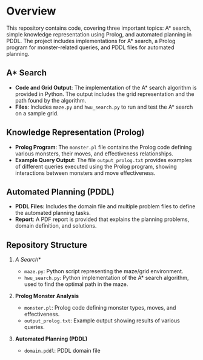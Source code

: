 # Overview
This repository contains code, covering three important topics: A* search, simple knowledge representation using Prolog, and automated planning in PDDL. The project includes implementations for A* search, a Prolog program for monster-related queries, and PDDL files for automated planning.

## A* Search
- **Code and Grid Output**: The implementation of the A* search algorithm is provided in Python. The output includes the grid representation and the path found by the algorithm.
- **Files**: Includes `maze.py` and `hwu_search.py` to run and test the A* search on a sample grid.

## Knowledge Representation (Prolog)
- **Prolog Program**: The `monster.pl` file contains the Prolog code defining various monsters, their moves, and effectiveness relationships.
- **Example Query Output**: The file `output_prolog.txt` provides examples of different queries executed using the Prolog program, showing interactions between monsters and move effectiveness.

## Automated Planning (PDDL)
- **PDDL Files**: Includes the domain file and multiple problem files to define the automated planning tasks.
- **Report**: A PDF report is provided that explains the planning problems, domain definition, and solutions.

## Repository Structure
1. **A* Search**
   - `maze.py`: Python script representing the maze/grid environment.
   - `hwu_search.py`: Python implementation of the A* search algorithm, used to find the optimal path in the maze.
  
2. **Prolog Monster Analysis**
   - `monster.pl`: Prolog code defining monster types, moves, and effectiveness.
   - `output_prolog.txt`: Example output showing results of various queries.
3. **Automated Planning (PDDL)**
   - `domain.pddl`: PDDL domain file

